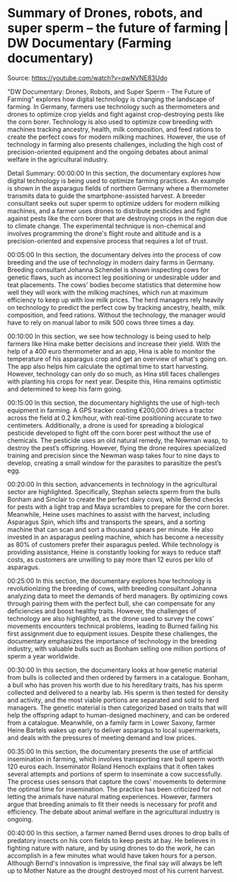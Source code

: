 # Summary of Drones, robots, and super sperm – the future of farming | DW Documentary (Farming documentary)

Source: https://youtube.com/watch?v=qwNVNE83Udo

"DW Documentary: Drones, Robots, and Super Sperm - The Future of Farming" explores how digital technology is changing the landscape of farming. In Germany, farmers use technology such as thermometers and drones to optimize crop yields and fight against crop-destroying pests like the corn borer. Technology is also used to optimize cow breeding with machines tracking ancestry, health, milk composition, and feed rations to create the perfect cows for modern milking machines. However, the use of technology in farming also presents challenges, including the high cost of precision-oriented equipment and the ongoing debates about animal welfare in the agricultural industry.

Detail Summary: 
00:00:00
In this section, the documentary explores how digital technology is being used to optimize farming practices. An example is shown in the asparagus fields of northern Germany where a thermometer transmits data to guide the smartphone-assisted harvest. A breeder consultant seeks out super sperm to optimize udders for modern milking machines, and a farmer uses drones to distribute pesticides and fight against pests like the corn borer that are destroying crops in the region due to climate change. The experimental technique is non-chemical and involves programming the drone's flight route and altitude and is a precision-oriented and expensive process that requires a lot of trust.

00:05:00
In this section, the documentary delves into the process of cow breeding and the use of technology in modern dairy farms in Germany. Breeding consultant Johanna Schendel is shown inspecting cows for genetic flaws, such as incorrect leg positioning or undesirable udder and teat placements. The cows' bodies become statistics that determine how well they will work with the milking machines, which run at maximum efficiency to keep up with low milk prices. The herd managers rely heavily on technology to predict the perfect cow by tracking ancestry, health, milk composition, and feed rations. Without the technology, the manager would have to rely on manual labor to milk 500 cows three times a day.

00:10:00
In this section, we see how technology is being used to help farmers like Hina make better decisions and increase their yield. With the help of a 400 euro thermometer and an app, Hina is able to monitor the temperature of his asparagus crop and get an overview of what's going on. The app also helps him calculate the optimal time to start harvesting. However, technology can only do so much, as Hina still faces challenges with planting his crops for next year. Despite this, Hina remains optimistic and determined to keep his farm going.

00:15:00
In this section, the documentary highlights the use of high-tech equipment in farming. A GPS tracker costing €200,000 drives a tractor across the field at 0.2 km/hour, with real-time positioning accurate to two centimeters. Additionally, a drone is used for spreading a biological pesticide developed to fight off the corn borer pest without the use of chemicals. The pesticide uses an old natural remedy, the Newman wasp, to destroy the pest’s offspring. However, flying the drone requires specialized training and precision since the Newman wasp takes four to nine days to develop, creating a small window for the parasites to parasitize the pest’s egg.

00:20:00
In this section, advancements in technology in the agricultural sector are highlighted. Specifically, Stephan selects sperm from the bulls Bonham and Sinclair to create the perfect dairy cows, while Bernd checks for pests with a light trap and Maya scrambles to prepare for the corn borer. Meanwhile, Heine uses machines to assist with the harvest, including Asparagus Spin, which lifts and transports the spears, and a sorting machine that can scan and sort a thousand spears per minute. He also invested in an asparagus peeling machine, which has become a necessity as 80% of customers prefer their asparagus peeled. While technology is providing assistance, Heine is constantly looking for ways to reduce staff costs, as customers are unwilling to pay more than 12 euros per kilo of asparagus.

00:25:00
In this section, the documentary explores how technology is revolutionizing the breeding of cows, with breeding consultant Johanna analyzing data to meet the demands of herd managers. By optimizing cows through pairing them with the perfect bull, she can compensate for any deficiencies and boost healthy traits. However, the challenges of technology are also highlighted, as the drone used to survey the cows' movements encounters technical problems, leading to Burned failing his first assignment due to  equipment issues. Despite these challenges, the documentary emphasizes the importance of technology in the breeding industry, with valuable bulls such as Bonham selling one million portions of sperm a year worldwide.

00:30:00
In this section, the documentary looks at how genetic material from bulls is collected and then ordered by farmers in a catalogue. Bonham, a bull who has proven his worth due to his hereditary traits, has his sperm collected and delivered to a nearby lab. His sperm is then tested for density and activity, and the most viable portions are separated and sold to herd managers. The genetic material is then categorized based on traits that will help the offspring adapt to human-designed machinery, and can be ordered from a catalogue. Meanwhile, on a family farm in Lower Saxony, farmer Heine Bartels wakes up early to deliver asparagus to local supermarkets, and deals with the pressures of meeting demand and low prices.

00:35:00
In this section, the documentary presents the use of artificial insemination in farming, which involves transporting rare bull sperm worth 120 euros each. Inseminator Roland Henoch explains that it often takes several attempts and portions of sperm to inseminate a cow successfully. The process uses sensors that capture the cows' movements to determine the optimal time for insemination. The practice has been criticized for not letting the animals have natural mating experiences. However, farmers argue that breeding animals to fit their needs is necessary for profit and efficiency. The debate about animal welfare in the agricultural industry is ongoing.

00:40:00
In this section, a farmer named Bernd uses drones to drop balls of predatory insects on his corn fields to keep pests at bay. He believes in fighting nature with nature, and by using drones to do the work, he can accomplish in a few minutes what would have taken hours for a person. Although Bernd's innovation is impressive, the final say will always be left up to Mother Nature as the drought destroyed most of his current harvest.

